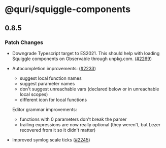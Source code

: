 # @quri/squiggle-components

## 0.8.5

### Patch Changes

- Downgrade Typescript target to ES2021. This should help with loading Squiggle components on Observable through unpkg.com. ([#2269](https://github.com/quantified-uncertainty/squiggle/pull/2269))

- Autocompletion improvements: ([#2233](https://github.com/quantified-uncertainty/squiggle/pull/2233))

  - suggest local function names
  - suggest parameter names
  - don't suggest unreachable vars (declared below or in unreachable local scopes)
  - different icon for local functions

  Editor grammar improvements:

  - functions with 0 parameters don't break the parser
  - trailing expressions are now really optional (they weren't, but Lezer recovered from it so it didn't matter)

- Improved symlog scale ticks ([#2245](https://github.com/quantified-uncertainty/squiggle/pull/2245))
